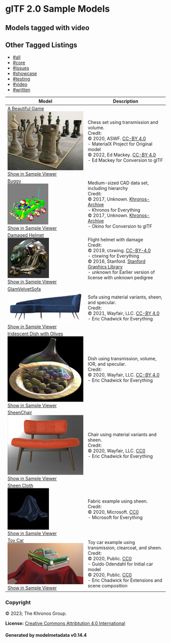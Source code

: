 # glTF 2.0 Sample Models

## Models tagged with **video**

## Other Tagged Listings

* [#all](Models.md)
* [#core](Models-core.md)
* [#issues](Models-issues.md)
* [#showcase](Models-showcase.md)
* [#testing](Models-testing.md)
* [#video](Models-video.md)
* [#written](Models-written.md)

| Model   | Description |
|---------|-------------|
| [A Beautiful Game](./2.0/ABeautifulGame/README.md)<br>[![A Beautiful Game](./2.0/ABeautifulGame/screenshot/screenshot.jpg)](./2.0/ABeautifulGame/README.md)<br>[Show in Sample Viewer](https://github.khronos.org/glTF-Sample-Viewer-Release/?model=https://raw.GithubUserContent.com/KhronosGroup/glTF-Sample-Models/master/./2.0/ABeautifulGame/glTF/ABeautifulGame.gltf) | Chess set using transmission and volume.<br>Credit:<br>&copy; 2020, ASWF. [CC-BY 4.0](https://creativecommons.org/licenses/by-nd/4.0/legalcode)<br> - MaterialX Project for Original model<br>&copy; 2022, Ed Mackey. [CC-BY 4.0](https://creativecommons.org/licenses/by-nd/4.0/legalcode)<br> - Ed Mackey for Conversion to glTF |
| [Buggy](./2.0/Buggy/README.md)<br>[![Buggy](./2.0/Buggy/screenshot/screenshot.png)](./2.0/Buggy/README.md)<br>[Show in Sample Viewer](https://github.khronos.org/glTF-Sample-Viewer-Release/?model=https://raw.GithubUserContent.com/KhronosGroup/glTF-Sample-Models/master/./2.0/Buggy/glTF/Buggy.gltf) | Medium-sized CAD data set, including hierarchy<br>Credit:<br>&copy; 2017, Unknown. [Khronos-Archive]()<br> - Khronos for Everything<br>&copy; 2017, Unknown. [Khronos-Archive]()<br> - Okino for Conversion to glTF |
| [Damaged Helmet](./2.0/DamagedHelmet/README.md)<br>[![Damaged Helmet](./2.0/DamagedHelmet/screenshot/screenshot.png)](./2.0/DamagedHelmet/README.md)<br>[Show in Sample Viewer](https://github.khronos.org/glTF-Sample-Viewer-Release/?model=https://raw.GithubUserContent.com/KhronosGroup/glTF-Sample-Models/master/./2.0/DamagedHelmet/glTF/DamagedHelmet.gltf) | Flight helmet with damage<br>Credit:<br>&copy; 2019, ctxwing. [CC-BY-4.0](https://creativecommons.org/licenses/by/4.0/legalcode)<br> - ctxwing for Everything<br>&copy; 2016, Stanford. [Stanford Graphics Library](http://www.graphics.stanford.edu/data/3Dscanrep/#acknowledge)<br> - unknown for Earlier version of license with unknown pedigree |
| [GlamVelvetSofa](./2.0/GlamVelvetSofa/README.md)<br>[![GlamVelvetSofa](./2.0/GlamVelvetSofa/screenshot/screenshot.jpg)](./2.0/GlamVelvetSofa/README.md)<br>[Show in Sample Viewer](https://github.khronos.org/glTF-Sample-Viewer-Release/?model=https://raw.GithubUserContent.com/KhronosGroup/glTF-Sample-Models/master/./2.0/GlamVelvetSofa/glTF/GlamVelvetSofa.gltf) | Sofa using material variants, sheen, and specular.<br>Credit:<br>&copy; 2021, Wayfair, LLC. [CC-BY 4.0](https://creativecommons.org/licenses/by/4.0/legalcode)<br> - Eric Chadwick for Everything |
| [Iridescent Dish with Olives](./2.0/IridescentDishWithOlives/README.md)<br>[![Iridescent Dish with Olives](./2.0/IridescentDishWithOlives/screenshot/screenshot.jpg)](./2.0/IridescentDishWithOlives/README.md)<br>[Show in Sample Viewer](https://github.khronos.org/glTF-Sample-Viewer-Release/?model=https://raw.GithubUserContent.com/KhronosGroup/glTF-Sample-Models/master/./2.0/IridescentDishWithOlives/glTF/IridescentDishWithOlives.gltf) | Dish using transmission, volume, IOR, and specular.<br>Credit:<br>&copy; 2020, Wayfair, LLC. [CC-BY 4.0](https://creativecommons.org/licenses/by/4.0/legalcode)<br> - Eric Chadwick for Everything |
| [SheenChair](./2.0/SheenChair/README.md)<br>[![SheenChair](./2.0/SheenChair/screenshot/screenshot.jpg)](./2.0/SheenChair/README.md)<br>[Show in Sample Viewer](https://github.khronos.org/glTF-Sample-Viewer-Release/?model=https://raw.GithubUserContent.com/KhronosGroup/glTF-Sample-Models/master/./2.0/SheenChair/glTF/SheenChair.gltf) | Chair using material variants and sheen.<br>Credit:<br>&copy; 2020, Wayfair, LLC. [CC0](https://creativecommons.org/publicdomain/zero/1.0/legalcode)<br> - Eric Chadwick for Everything |
| [Sheen Cloth](./2.0/SheenCloth/README.md)<br>[![Sheen Cloth](./2.0/SheenCloth/screenshot/screenshot.jpg)](./2.0/SheenCloth/README.md)<br>[Show in Sample Viewer](https://github.khronos.org/glTF-Sample-Viewer-Release/?model=https://raw.GithubUserContent.com/KhronosGroup/glTF-Sample-Models/master/./2.0/SheenCloth/glTF/SheenCloth.gltf) | Fabric example using sheen.<br>Credit:<br>&copy; 2020, Microsoft. [CC0](https://creativecommons.org/publicdomain/zero/1.0/legalcode)<br> - Microsoft for Everything |
| [Toy Car](./2.0/ToyCar/README.md)<br>[![Toy Car](./2.0/ToyCar/screenshot/screenshot.jpg)](./2.0/ToyCar/README.md)<br>[Show in Sample Viewer](https://github.khronos.org/glTF-Sample-Viewer-Release/?model=https://raw.GithubUserContent.com/KhronosGroup/glTF-Sample-Models/master/./2.0/ToyCar/glTF/ToyCar.gltf) | Toy car example using transmission, clearcoat, and sheen.<br>Credit:<br>&copy; 2020, Public. [CC0](https://creativecommons.org/publicdomain/zero/1.0/legalcode)<br> - Guido Odendahl for Initial car model<br>&copy; 2020, Public. [CC0](https://creativecommons.org/publicdomain/zero/1.0/legalcode)<br> - Eric Chadwick for Extensions and scene composition |

### Copyright

&copy; 2023; The Khronos Group.

**License:** [Creative Commons Attribtution 4.0 International](https://creativecommons.org/licenses/by/4.0/legalcode)

#### Generated by modelmetadata v0.14.4
